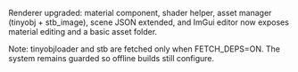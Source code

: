 
Renderer upgraded: material component, shader helper, asset manager (tinyobj + stb_image), scene JSON extended,
and ImGui editor now exposes material editing and a basic asset folder.

Note: tinyobjloader and stb are fetched only when FETCH_DEPS=ON. The system remains guarded so offline builds still configure.
